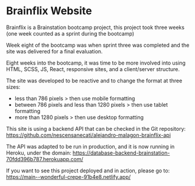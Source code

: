 # Brainflix Website
Brainflix is a Brainstation bootcamp project, this project took three weeks (one week counted as a sprint during the bootcamp)

Week eight of the bootcamp was when sprint three was completed and the site was delivered for a final evaluation.

Eight weeks into the bootcamp, it was time to be more involved into using HTML, SCSS, JS, React, responsive sites, and a client/server structure.

The site was developed to be reactive and to change the format at three sizes:
- less than 786 pixels > then use mobile formatting
- between 786 pixels and less than 1280 pixels > then use tablet formatting
- more than 1280 pixels > then use desktop formatting

This site is using a backend API that can be checked in the Git repository: 
https://github.com/nescensanecati/alejandro-malagon-brainflix-api

The API was adapted to be run in production, and it is now running in Heroku, under the domain: 
https://database-backend-brainstation-70fdd396b787.herokuapp.com/

If you want to see this project deployed and in action, please go to: 
https://main--wonderful-crepe-91b4e8.netlify.app/
